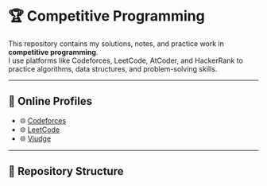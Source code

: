 # 🏆 Competitive Programming

This repository contains my solutions, notes, and practice work in **competitive programming**.  
I use platforms like Codeforces, LeetCode, AtCoder, and HackerRank to practice algorithms, data structures, and problem-solving skills.  

---

## 📌 Online Profiles
- 🌐 [Codeforces](https://codeforces.com/profile/Elsheshtawy)
- 🌐 [LeetCode](https://leetcode.com/YourUsername](https://leetcode.com/u/Melsheshtawy/))
- 🌐 [Vjudge](https://vjudge.net/user/MElsheshtawy)
---

## 📂 Repository Structure
